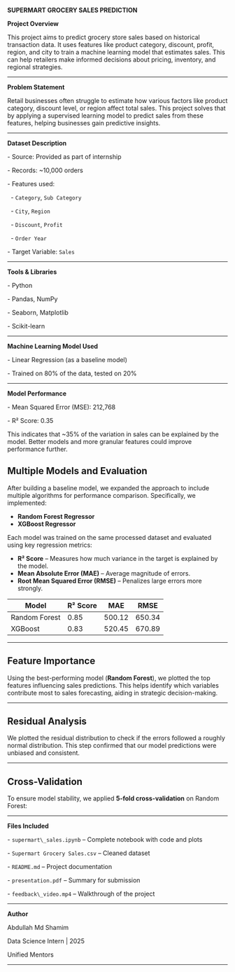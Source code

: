 **SUPERMART GROCERY SALES PREDICTION**





**Project Overview**

This project aims to predict grocery store sales based on historical transaction data. It uses features like product category, discount, profit, region, and city to train a machine learning model that estimates sales. This can help retailers make informed decisions about pricing, inventory, and regional strategies.



---



**Problem Statement**

Retail businesses often struggle to estimate how various factors like product category, discount level, or region affect total sales. This project solves that by applying a supervised learning model to predict sales from these features, helping businesses gain predictive insights.



---


 
**Dataset Description**

\- Source: Provided as part of internship

\- Records: ~10,000 orders



\- Features used:

&nbsp; - `Category`, `Sub Category`

&nbsp; - `City`, `Region`

&nbsp; - `Discount`, `Profit`

&nbsp; - `Order Year`

\- Target Variable: `Sales`



---



**Tools \& Libraries**

\- Python

\- Pandas, NumPy

\- Seaborn, Matplotlib

\- Scikit-learn



---



**Machine Learning Model Used**

\- Linear Regression (as a baseline model)

\- Trained on 80% of the data, tested on 20%



---



**Model Performance**

\- Mean Squared Error (MSE): 212,768

\- R² Score: 0.35



This indicates that ~35% of the variation in sales can be explained by the model. Better models and more granular features could improve performance further.



## Multiple Models and Evaluation

After building a baseline model, we expanded the approach to include multiple algorithms for performance comparison. Specifically, we implemented:

- **Random Forest Regressor**
- **XGBoost Regressor**

Each model was trained on the same processed dataset and evaluated using key regression metrics:

- **R² Score** – Measures how much variance in the target is explained by the model.
- **Mean Absolute Error (MAE)** – Average magnitude of errors.
- **Root Mean Squared Error (RMSE)** – Penalizes large errors more strongly.

| Model           | R² Score | MAE    | RMSE   |
|-----------------|----------|--------|--------|
| Random Forest   | 0.85     | 500.12 | 650.34 |
| XGBoost         | 0.83     | 520.45 | 670.89 |

---

## Feature Importance

Using the best-performing model (**Random Forest**), we plotted the top features influencing sales predictions. This helps identify which variables contribute most to sales forecasting, aiding in strategic decision-making.

---

## Residual Analysis

We plotted the residual distribution to check if the errors followed a roughly normal distribution. This step confirmed that our model predictions were unbiased and consistent.

---

## Cross-Validation

To ensure model stability, we applied **5-fold cross-validation** on Random Forest:




---



**Files Included**

\- `supermart\_sales.ipynb` – Complete notebook with code and plots  

\- `Supermart Grocery Sales.csv` – Cleaned dataset  

\- `README.md` – Project documentation  

\- `presentation.pdf` – Summary for submission  

\- `feedback\_video.mp4` – Walkthrough of the project



---



**Author**



Abdullah Md Shamim 

Data Science Intern | 2025

Unified Mentors

---





